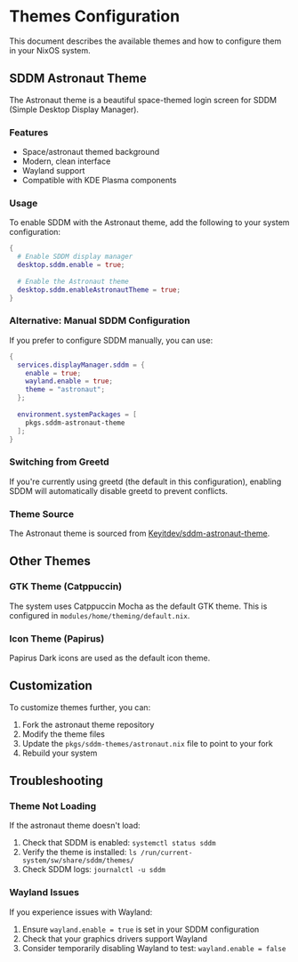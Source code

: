 # Themes Configuration

This document describes the available themes and how to configure them in your NixOS system.

## SDDM Astronaut Theme

The Astronaut theme is a beautiful space-themed login screen for SDDM (Simple Desktop Display Manager).

### Features

- Space/astronaut themed background
- Modern, clean interface
- Wayland support
- Compatible with KDE Plasma components

### Usage

To enable SDDM with the Astronaut theme, add the following to your system configuration:

```nix
{
  # Enable SDDM display manager
  desktop.sddm.enable = true;
  
  # Enable the Astronaut theme
  desktop.sddm.enableAstronautTheme = true;
}
```

### Alternative: Manual SDDM Configuration

If you prefer to configure SDDM manually, you can use:

```nix
{
  services.displayManager.sddm = {
    enable = true;
    wayland.enable = true;
    theme = "astronaut";
  };
  
  environment.systemPackages = [
    pkgs.sddm-astronaut-theme
  ];
}
```

### Switching from Greetd

If you're currently using greetd (the default in this configuration), enabling SDDM will automatically disable greetd to prevent conflicts.

### Theme Source

The Astronaut theme is sourced from [Keyitdev/sddm-astronaut-theme](https://github.com/Keyitdev/sddm-astronaut-theme).

## Other Themes

### GTK Theme (Catppuccin)

The system uses Catppuccin Mocha as the default GTK theme. This is configured in `modules/home/theming/default.nix`.

### Icon Theme (Papirus)

Papirus Dark icons are used as the default icon theme.

## Customization

To customize themes further, you can:

1. Fork the astronaut theme repository
2. Modify the theme files
3. Update the `pkgs/sddm-themes/astronaut.nix` file to point to your fork
4. Rebuild your system

## Troubleshooting

### Theme Not Loading

If the astronaut theme doesn't load:

1. Check that SDDM is enabled: `systemctl status sddm`
2. Verify the theme is installed: `ls /run/current-system/sw/share/sddm/themes/`
3. Check SDDM logs: `journalctl -u sddm`

### Wayland Issues

If you experience issues with Wayland:

1. Ensure `wayland.enable = true` is set in your SDDM configuration
2. Check that your graphics drivers support Wayland
3. Consider temporarily disabling Wayland to test: `wayland.enable = false`
